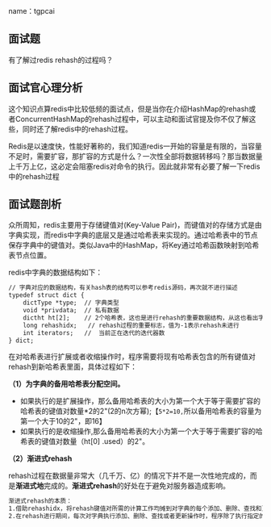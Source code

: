 name：tgpcai

## 面试题

有了解过redis rehash的过程吗？

## 面试官心理分析

这个知识点算redis中比较低频的面试点，但是当你在介绍HashMap的rehash或者ConcurrentHashMap的rehash过程中，可以主动和面试官提及你不仅了解这些，同时还了解redis中的rehash过程。

Redis是以速度快，性能好著称的，我们知道redis一开始的容量是有限的，当容量不足时，需要扩容，那扩容的方式是什么？一次性全部将数据转移吗？那当数据量上千万上亿，这必定会阻塞redis对命令的执行。因此就非常有必要了解一下redis中的rehash过程

## 面试题剖析

众所周知，redis主要用于存储键值对(Key-Value Pair)，而键值对的存储方式是由字典实现，而redis中字典的底层又是通过哈希表来实现的。通过哈希表中的节点保存字典中的键值对。类似Java中的HashMap，将Key通过哈希函数映射到哈希表节点位置。

redis中字典的数据结构如下：

~~~tex
// 字典对应的数据结构，有关hash表的结构可以参考redis源码，再次就不进行描述
typedef struct dict { 
    dictType *type;  // 字典类型
    void *privdata;  // 私有数据
    dictht ht[2];    // 2个哈希表，这也是进行rehash的重要数据结构，从这也看出字典的底层通过哈希表进行实现。
    long rehashidx;   // rehash过程的重要标志，值为-1表示rehash未进行
    int iterators;   //  当前正在迭代的迭代器数
} dict;
~~~

在对哈希表进行扩展或者收缩操作时，程序需要将现有哈希表包含的所有键值对rehash到新哈希表里面，具体过程如下：

**（1）为字典的备用哈希表分配空间。**

- 如果执行的是扩展操作，那么备用哈希表的大小为第一个大于等于需要扩容的哈希表的键值对数量*2的2"(2的n次方幂);【`5*2=10,`所以备用哈希表的容量为第一个大于10的2"，即16】
- 如果执行的是收缩操作,那么备用哈希表的大小为第一个大于等于需要扩容的哈希表的键值对数量（ht[0] .used）的2"。

**（2）渐进式rehash**

rehash过程在数据量非常大（几千万、亿）的情况下并不是一次性地完成的，而是**渐进式地**完成的。**渐进式rehash**的好处在于避免对服务器造成影响。

~~~tex
渐进式rehash的本质：
1.借助rehashidx，将rehash键值对所需的计算工作均摊到对字典的每个添加、删除、查找和更新操作上，从而避免了集中式rehash而带来的庞大计算量。
2.在rehash进行期间，每次对字典执行添加、删除、查找或者更新操作时，程序除了执行指定的操作以外，还会顺带将原哈希表在rehashidx索引上的所有键值对rehash到备用哈希表，当rehash工作完成之后，程序将rehashidx属性的值加1。
~~~

